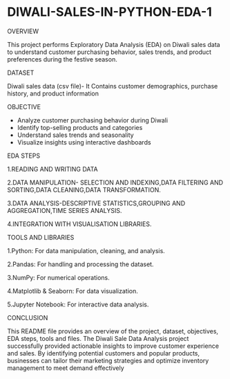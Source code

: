 # DIWALI-SALES-IN-PYTHON-EDA-1
OVERVIEW

This project performs Exploratory Data Analysis (EDA) on Diwali sales data to understand customer purchasing behavior, sales trends, and product preferences during the festive season.

DATASET

 Diwali sales data (csv file)- It Contains customer demographics, purchase history, and product information

OBJECTIVE

- Analyze customer purchasing behavior during Diwali
- Identify top-selling products and categories
- Understand sales trends and seasonality
- Visualize insights using interactive dashboards

EDA STEPS

1.READING AND WRITING DATA

2.DATA MANIPULATION- SELECTION AND INDEXING,DATA FILTERING AND SORTING,DATA CLEANING,DATA TRANSFORMATION.

3.DATA ANALYSIS-DESCRIPTIVE STATISTICS,GROUPING AND AGGREGATION,TIME SERIES ANALYSIS.

4.INTEGRATION WITH VISUALISATION LIBRARIES.

TOOLS AND LIBRARIES

1.Python: For data manipulation, cleaning, and analysis.

2.Pandas: For handling and processing the dataset.

3.NumPy: For numerical operations.

4.Matplotlib & Seaborn: For data visualization.

5.Jupyter Notebook: For interactive data analysis.

CONCLUSION

This README file provides an overview of the project, dataset, objectives, EDA steps, tools and files.
The Diwali Sale Data Analysis project successfully provided actionable insights to improve customer experience and sales. By identifying potential customers and popular products, businesses can tailor their marketing strategies and optimize inventory management to meet demand effectively
